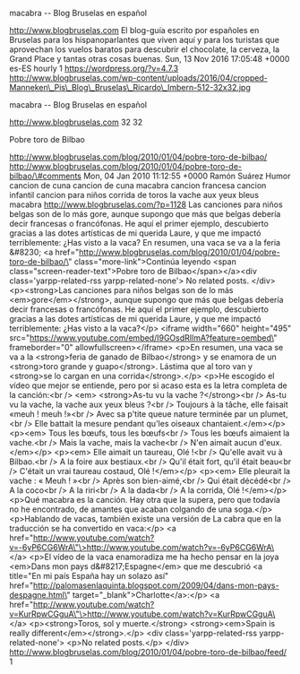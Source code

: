 macabra -- Blog Bruselas en español

http://www.blogbruselas.com El blog-guía escrito por españoles en
Bruselas para los hispanoparlantes que viven aquí y para los turistas
que aprovechan los vuelos baratos para descubrir el chocolate, la
cerveza, la Grand Place y tantas otras cosas buenas. Sun, 13 Nov 2016
17:05:48 +0000 es-ES hourly 1 https://wordpress.org/?v=4.7.3
http://www.blogbruselas.com/wp-content/uploads/2016/04/cropped-Manneken\_Pis\_Blog\_Bruselas\_Ricardo\_Imbern-512-32x32.jpg

macabra -- Blog Bruselas en español

http://www.blogbruselas.com 32 32

Pobre toro de Bilbao

http://www.blogbruselas.com/blog/2010/01/04/pobre-toro-de-bilbao/
http://www.blogbruselas.com/blog/2010/01/04/pobre-toro-de-bilbao/\#comments
Mon, 04 Jan 2010 11:12:55 +0000 Ramón Suárez Humor cancion de cuna
cancion de cuna macabra cancion francesa cancion infantil cancion para
niños corrida de toros la vache aux yeux bleus macabra
http://www.blogbruselas.com/?p=1128 Las canciones para niños belgas son
de lo más gore, aunque supongo que más que belgas debería decir
francesas o francófonas. He aquí el primer ejemplo, descubierto gracias
a las dotes artísticas de mi querida Laure, y que me impactó
terriblemente: ¿Has visto a la vaca? En resumen, una vaca se va a la
feria &\#8230; \<a
href=\"http://www.blogbruselas.com/blog/2010/01/04/pobre-toro-de-bilbao/\"
class=\"more-link\"\>Continúa leyendo \<span
class=\"screen-reader-text\"\>Pobre toro de Bilbao\</span\>\</a\>\<div
class=\'yarpp-related-rss yarpp-related-none\'\> No related posts.
\</div\> \<p\>\<strong\>Las canciones para niños belgas son de lo más
\<em\>gore\</em\>\</strong\>, aunque supongo que más que belgas debería
decir francesas o francófonas. He aquí el primer ejemplo, descubierto
gracias a las dotes artísticas de mi querida Laure, y que me impactó
terriblemente: ¿Has visto a la vaca?\</p\> \<iframe width=\"660\"
height=\"495\"
src=\"https://www.youtube.com/embed/I9GOsdRIlmA?feature=oembed\"
frameborder=\"0\" allowfullscreen\>\</iframe\> \<p\>En resumen, una vaca
se va a la \<strong\>feria de ganado de Bilbao\</strong\> y se enamora
de un \<strong\>toro grande y guapo\</strong\>. Lástima que al toro van
y \<strong\>se lo cargan en una corrida\</strong\>.\</p\> \<p\>He
escogido el vídeo que mejor se entiende, pero por si acaso esta es la
letra completa de la canción:\<br /\> \<em\> \<strong\>As-tu vu la vache
?\</strong\>\<br /\> As-tu vu la vache, la vache aux yeux bleus ?\<br
/\> Toujours à la tâche, elle faisait «meuh ! meuh !»\<br /\> Avec sa
p'tite queue nature terminée par un plumet,\<br /\> Elle battait la
mesure pendant qu'les oiseaux chantaient.\</em\>\</p\> \<p\>\<em\> Tous
les bœufs, tous les bœufs\<br /\> Tous les bœufs aimaient la vache.\<br
/\> Mais la vache, mais la vache\<br /\> N'en aimait aucun
d'eux.\</em\>\</p\> \<p\>\<em\> Elle aimait un taureau, Olé !\<br /\>
Qu'elle avait vu à Bilbao.\<br /\> A la foire aux bestiaux.\<br /\>
Qu'il était fort, qu'il était beau\<br /\> C'était un vrai taureau
costaud, Olé !\</em\>\</p\> \<p\>\<em\> Elle pleurait la vache : « Meuh
! »\<br /\> Après son bien-aimé,\<br /\> Qui était décédé\<br /\> A la
coco\<br /\> A la riri\<br /\> A la dada\<br /\> A la corrida, Olé
!\</em\>\</p\> \<p\>Qué macabra es la canción. Hay otra que la supera,
pero que todavía no he encontrado, de amantes que acaban colgando de una
soga.\</p\> \<p\>Hablando de vacas, también existe una versión de La
cabra que en la traducción se ha convertido en vaca:\</p\> \<a
href=\"http://www.youtube.com/watch?v=-6yP6CG6WrA\"\>http://www.youtube.com/watch?v=-6yP6CG6WrA\</a\>
\<p\>El vídeo de la vaca enamoradiza me ha hecho pensar en la joya
\<em\>Dans mon pays d&\#8217;Espagne\</em\> que me descubrió \<a
title=\"En mi país España hay un solazo así\"
href=\"http://palomasenlaquinta.blogspot.com/2009/04/dans-mon-pays-despagne.html\"
target=\"\_blank\"\>Charlotte\</a\>:\</p\> \<a
href=\"http://www.youtube.com/watch?v=KurRpwCGguA\"\>http://www.youtube.com/watch?v=KurRpwCGguA\</a\>
\<p\>\<strong\>Toros, sol y muerte.\</strong\> \<strong\>\<em\>Spain is
really different\</em\>\</strong\>.\</p\> \<div
class=\'yarpp-related-rss yarpp-related-none\'\> \<p\>No related
posts.\</p\> \</div\>
http://www.blogbruselas.com/blog/2010/01/04/pobre-toro-de-bilbao/feed/ 1
